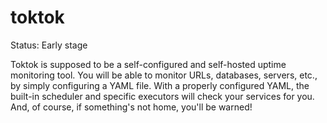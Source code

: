 # toktok

Status: Early stage

Toktok is supposed to be a self-configured and self-hosted uptime monitoring tool.
You will be able to monitor URLs, databases, servers, etc., by simply configuring a YAML file.
With a properly configured YAML, the built-in scheduler and specific executors will check your services for you.
And, of course, if something's not home, you'll be warned!